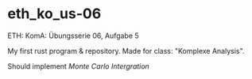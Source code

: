# eth_ko_us-06
ETH: KomA: Übungsserie 06, Aufgabe 5

My first rust program & repository. Made for class: "Komplexe Analysis".

Should implement _Monte Carlo Intergration_
